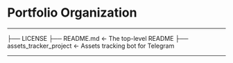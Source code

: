 # Portfolio Organization
------------

├── LICENSE
├── README.md                      <- The top-level README
├── assets_tracker_project         <- Assets tracking bot for Telegram

------------
